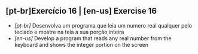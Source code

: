 ## [pt-br]Exercício 16 | [en-us] Exercise 16

* _[pt-br]_ Desenvolva um programa que leia um numero real qualquer pelo teclado e mostre na tela a sua porção inteira
* _[en-us]_ Develop a program that reads any real number from the keyboard and shows the integer portion on the screen